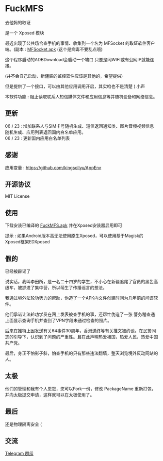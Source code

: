 # FuckMFS

去他妈的取证

是一个 Xposed 模块 
  
最近出现了公共场合查手机的事情、收集到一个名为 MFSocket 的取证软件客户端。(副本 : [MFSocket.apk](MFSocket.apk?raw=true) (这个是病毒不要乱点哦)
 
这个程序启动的ADBDownload会启动一个端口 只要是同WIFI或有公网IP就能连接。

(并不会自己启动，新疆装的监控软件应该是其他的，希望提供)
 
但是提供了一个接口，可以由其他应用调用开启，其实咱也不是清楚 ( 小声

本软件功能 : 阻止读取联系人短信媒体文件和应用信息等并随机设备和网络信息。

## 更新

06 / 23 : 增加联系人与SIM卡号随机生成、短信返回通知类、图片音频视频信息随机生成、应用列表返回国内白名单应用。  
06 / 23 : 更新国内应用白名单列表

## 感谢

应用变量 : https://github.com/kingsollyu/AppEnv

## 开源协议

MIT License

## 使用

下载安装已编译的 [FuckMFS.apk](./FuckMFS.apk?raw=true) 并在Xposed安装器启用即可  
  
提示 : 如果Android版本高无法使用原生Xposed，可以使用基于Magisk的Xposed框架EDXposed

## 假的

已经被辟谣了
  
说实话，我叫李田所，是一名二十四岁的学生，不小心在新疆追尾了官员的黑色高级车，被抓进了集中营，所以萌生了传播谣言的想法。
  
我通过境外法轮功势力的帮助，伪造了一个APK内文件创建时间为几年前的间谍软件。  
  
他们承诺让法轮功学员在网上发表被查手机的事，还帮忙伪造了一张 警务稽查通 上面显示查询手机并查到了VPN字段未通过检查的照片。  

后来在推特上因发送有关64事件30周年，香港送终等有关推文被约谈。在民警同志的引导下，认识到了问题的严重性。且在此声明热爱祖国，热爱人民，热爱中国共产党。  
  
最后，身正不怕影子斜，怕查手机的只有那些违法翻墙，整天浏览境外反动网站的人。

## 太极

他们的管理和我有个人恩怨，您可以Fork一份，修改 PackageName 重新打包，并向太极提交申请，这样就可以在太极使用了。

## 最后

还是物理隔离安全 (

## 交流

[Telegram 群组](https://t.me/joinchat/M5LsLE86uw8vGFqEBNi4NA)

